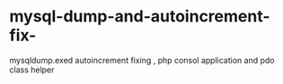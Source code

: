 # mysql-dump-and-autoincrement-fix-
mysqldump.exed autoincrement fixing , php consol application and pdo class helper 
